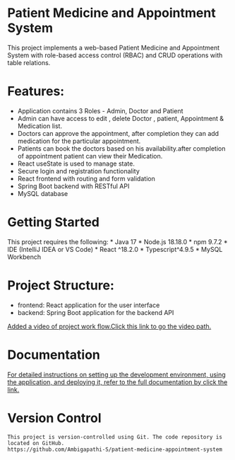 # Patient Medicine and Appointment System 
This project implements a web-based Patient Medicine and Appointment System with role-based access control (RBAC) and CRUD operations with table relations.

# Features:
   * Application contains 3 Roles - Admin, Doctor  and Patient 
   * Admin can have access to edit , delete Doctor , patient, Appointment & Medication list.
   * Doctors can approve the appointment, after completion they can add medication for the particular appointment.
   * Patients can book the doctors based on his availability.after completion of appointment patient can view their Medication.
   * React useState is used to manage state.
   * Secure login and registration functionality
   * React frontend with routing and form validation
   * Spring Boot backend with RESTful API
   * MySQL database

# Getting Started
 This project requires the following:
     * Java 17
     * Node.js 18.18.0
     * npm 9.7.2
     * IDE (IntelliJ IDEA or VS Code)
     * React ^18.2.0
     * Typescript^4.9.5
     * MySQL Workbench
    
# Project Structure:
   * frontend: React application for the user interface
   * backend: Spring Boot application for the backend API
     
   [ Added a video of project work flow.Click this link to go the video path.](https://github.com/Ambigapathi-S/patient-medicine-appointment-system/blob/main/frontend/public/Mindful%20Medicine.mp4)
  
# Documentation
   [ For detailed instructions on setting up the development environment, using the application, and deploying it, refer to the full documentation by click the link.](https://docs.google.com/document/d/1NQ-4tzoeM-mbl0w9HCeMo_SZAEZGOhFw8w7FAAZ6ihE/edit)


# Version Control
    This project is version-controlled using Git. The code repository is located on GitHub.
    https://github.com/Ambigapathi-S/patient-medicine-appointment-system
